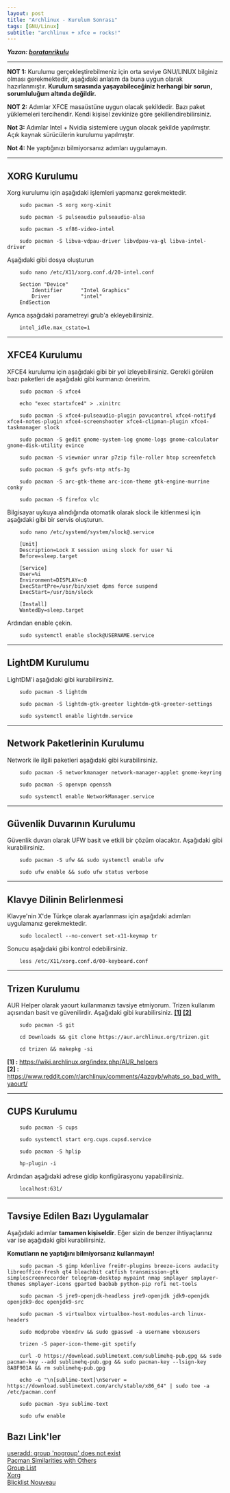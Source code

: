 ```yaml
---
layout: post
title: "Archlinux - Kurulum Sonrası"
tags: [GNU/Linux]
subtitle: "archlinux + xfce = rocks!"
---
```


***Yazan: [boratanrikulu](https://github.com/boratanrikulu)***

--- 

**NOT 1:** Kurulumu gerçekleştirebilmeniz için orta seviye GNU/LINUX bilginiz olması gerekmektedir, aşağıdaki anlatım da buna uygun olarak hazırlanmıştır. **Kurulum sırasında yaşayabileceğiniz herhangi bir sorun, sorumluluğum altında değildir.**  

**NOT 2:** Adımlar XFCE masaüstüne uygun olacak şekildedir. Bazı paket yüklemeleri tercihendir. Kendi kişisel zevkinize göre şekillendirebilirsiniz.

**Not 3:** Adımlar Intel + Nvidia sistemlere uygun olacak şekilde yapılmıştır. Açık kaynak sürücülerin kurulumu yapılmıştır.

**Not 4:** Ne yaptığınızı bilmiyorsanız adımları uygulamayın.

---

## XORG Kurulumu

Xorg kurulumu için aşağıdaki işlemleri yapmanız gerekmektedir.
```
	sudo pacman -S xorg xorg-xinit
```  
```
	sudo pacman -S pulseaudio pulseaudio-alsa
```  
```
	sudo pacman -S xf86-video-intel
```  
```
	sudo pacman -S libva-vdpau-driver libvdpau-va-gl libva-intel-driver
```  
Aşağıdaki gibi dosya oluşturun  
```
	sudo nano /etc/X11/xorg.conf.d/20-intel.conf
```
```
	Section	"Device"
		Identifier		"Intel Graphics"
		Driver			"intel"
	EndSection

```
Ayrıca aşağıdaki parametreyi grub'a ekleyebilirsiniz.  
```
	intel_idle.max_cstate=1
```

---

## XFCE4 Kurulumu

XFCE4 kurulumu için aşağıdaki gibi bir yol izleyebilirsiniz. Gerekli görülen bazı paketleri de aşağıdaki gibi kurmanızı öneririm.
```
	sudo pacman -S xfce4
```  
```
	echo "exec startxfce4" > .xinitrc
```  
```
	sudo pacman -S xfce4-pulseaudio-plugin pavucontrol xfce4-notifyd xfce4-notes-plugin xfce4-screenshooter xfce4-clipman-plugin xfce4-taskmanager slock
```  
```
	sudo pacman -S gedit gnome-system-log gnome-logs gnome-calculator gnome-disk-utility evince
```  
```
	sudo pacman -S viewnior unrar p7zip file-roller htop screenfetch
```  
```
	sudo pacman -S gvfs gvfs-mtp ntfs-3g
```  
```
	sudo pacman -S arc-gtk-theme arc-icon-theme gtk-engine-murrine conky
```  
```
	sudo pacman -S firefox vlc
```  
Bilgisayar uykuya alındığında otomatik olarak slock ile kitlenmesi için aşağıdaki gibi bir servis oluşturun.
```
	sudo nano /etc/systemd/system/slock@.service
```
```
	[Unit]
	Description=Lock X session using slock for user %i
	Before=sleep.target

	[Service]
	User=%i
	Environment=DISPLAY=:0
	ExecStartPre=/usr/bin/xset dpms force suspend
	ExecStart=/usr/bin/slock

	[Install]
	WantedBy=sleep.target
```
Ardından enable çekin.
```
	sudo systemctl enable slock@USERNAME.service
```

---

## LightDM Kurulumu

LightDM'i aşağıdaki gibi kurabilirsiniz.

```
	sudo pacman -S lightdm
```  
```
	sudo pacman -S lightdm-gtk-greeter lightdm-gtk-greeter-settings
```  
```
	sudo systemctl enable lightdm.service
```  

---

## Network Paketlerinin Kurulumu

Network ile ilgili paketleri aşağıdaki gibi kurabilirsiniz.
```
	sudo pacman -S networkmanager network-manager-applet gnome-keyring
```  
```
	sudo pacman -S openvpn openssh
```  
```
	sudo systemctl enable NetworkManager.service
```  

---

## Güvenlik Duvarının Kurulumu

Güvenlik duvarı olarak UFW basit ve etkili bir çözüm olacaktır. Aşağıdaki gibi kurabilirsiniz.

```
	sudo pacman -S ufw && sudo systemctl enable ufw
```  
```
	sudo ufw enable && sudo ufw status verbose
```  

---

## Klavye Dilinin Belirlenmesi

Klavye'nin X'de Türkçe olarak ayarlanması için aşağıdaki adımları uygulamanız gerekmektedir.
```
	sudo localectl --no-convert set-x11-keymap tr
```  
Sonucu aşağıdaki gibi kontrol edebilirsiniz.
```
	less /etc/X11/xorg.conf.d/00-keyboard.conf
```  

---

## Trizen Kurulumu

AUR Helper olarak yaourt kullanmanızı tavsiye etmiyorum. Trizen kullanım açısından basit ve güvenilirdir. Aşağıdaki gibi kurabilirsiniz. [**[1]**](https://wiki.archlinux.org/index.php/AUR_helpers) [**[2]**](https://www.reddit.com/r/archlinux/comments/4azqyb/whats_so_bad_with_yaourt/)  

```
	sudo pacman -S git
```  
```
	cd Downloads && git clone https://aur.archlinux.org/trizen.git
```  
```
	cd trizen && makepkg -si
```  

**[1] :**  https://wiki.archlinux.org/index.php/AUR_helpers  
**[2] :**  https://www.reddit.com/r/archlinux/comments/4azqyb/whats_so_bad_with_yaourt/

---

## CUPS Kurulumu

```
	sudo pacman -S cups
```
```
	sudo systemctl start org.cups.cupsd.service
```
```
	sudo pacman -S hplip
```
```
	hp-plugin -i
```
Ardından aşağıdaki adrese gidip konfigürasyonu yapabilirsiniz.
```
	localhost:631/
```

---

## Tavsiye Edilen Bazı Uygulamalar

Aşağıdaki adımlar **tamamen kişiseldir**. Eğer sizin de benzer ihtiyaçlarınız var ise aşağıdaki gibi kurabilirsiniz.

**Komutların ne yaptığını bilmiyorsanız kullanmayın!**

```
	sudo pacman -S gimp kdenlive frei0r-plugins breeze-icons audacity libreoffice-fresh qt4 bleachbit catfish transmission-gtk simplescreenrecorder telegram-desktop mypaint nmap smplayer smplayer-themes smplayer-icons gparted baobab python-pip rofi net-tools
```  
```
	sudo pacman -S jre9-openjdk-headless jre9-openjdk jdk9-openjdk openjdk9-doc openjdk9-src
```  
```
	sudo pacman -S virtualbox virtualbox-host-modules-arch linux-headers
```  
```
	sudo modprobe vboxdrv && sudo gpasswd -a username vboxusers
```  
```
	trizen -S paper-icon-theme-git spotify
```  
```
	curl -O https://download.sublimetext.com/sublimehq-pub.gpg && sudo pacman-key --add sublimehq-pub.gpg && sudo pacman-key --lsign-key 8A8F901A && rm sublimehq-pub.gpg 
```  
```
	echo -e "\n[sublime-text]\nServer = https://download.sublimetext.com/arch/stable/x86_64" | sudo tee -a /etc/pacman.conf
```  
```
	sudo pacman -Syu sublime-text
```  
```
	sudo ufw enable
```  

## Bazı Link'ler

[useradd: group 'nogroup' does not exist](https://bbs.archlinux.org/viewtopic.php?id=75693)  
[Pacman Similarities with Others](https://wiki.archlinux.org/index.php/Pacman/Rosetta)  
[Group List](https://wiki.archlinux.org/index.php/users_and_groups#Group_list)  
[Xorg](https://wiki.archlinux.org/index.php/xorg#Driver_installation)  
[Blicklist Nouveau](https://wiki.archlinux.org/index.php/nouveau#Keep_NVIDIA_driver_installed)
